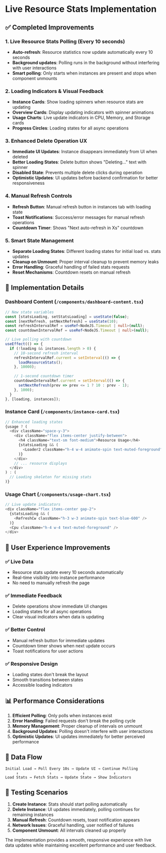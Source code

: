 # Live Resource Stats Implementation

## ✅ Completed Improvements

### 1. **Live Resource Stats Polling (Every 10 seconds)**
- **Auto-refresh**: Resource statistics now update automatically every 10 seconds
- **Background updates**: Polling runs in the background without interfering with user interactions
- **Smart polling**: Only starts when instances are present and stops when component unmounts

### 2. **Loading Indicators & Visual Feedback**
- **Instance Cards**: Show loading spinners when resource stats are updating
- **Overview Cards**: Display updating indicators with spinner animations
- **Usage Charts**: Live update indicators in CPU, Memory, and Storage cards
- **Progress Circles**: Loading states for all async operations

### 3. **Enhanced Delete Operation UX**
- **Immediate UI Updates**: Instance disappears immediately from UI when deleted
- **Better Loading States**: Delete button shows "Deleting..." text with spinner
- **Disabled State**: Prevents multiple delete clicks during operation
- **Optimistic Updates**: UI updates before backend confirmation for better responsiveness

### 4. **Manual Refresh Controls**
- **Refresh Button**: Manual refresh button in instances tab with loading state
- **Toast Notifications**: Success/error messages for manual refresh operations
- **Countdown Timer**: Shows "Next auto-refresh in Xs" countdown

### 5. **Smart State Management**
- **Separate Loading States**: Different loading states for initial load vs. stats updates
- **Cleanup on Unmount**: Proper interval cleanup to prevent memory leaks
- **Error Handling**: Graceful handling of failed stats requests
- **Reset Mechanisms**: Countdown resets on manual refresh

## 🔧 Implementation Details

### Dashboard Content (`/components/dashboard-content.tsx`)
```typescript
// New state variables
const [statsLoading, setStatsLoading] = useState(false);
const [nextRefresh, setNextRefresh] = useState(10);
const refreshIntervalRef = useRef<NodeJS.Timeout | null>(null);
const countdownIntervalRef = useRef<NodeJS.Timeout | null>(null);

// Live polling with countdown
useEffect(() => {
  if (!loading && instances.length > 0) {
    // 10-second refresh interval
    refreshIntervalRef.current = setInterval(() => {
      loadResourceStats();
    }, 10000);
    
    // 1-second countdown timer
    countdownIntervalRef.current = setInterval(() => {
      setNextRefresh(prev => prev <= 1 ? 10 : prev - 1);
    }, 1000);
  }
}, [loading, instances]);
```

### Instance Card (`/components/instance-card.tsx`)
```typescript
// Enhanced loading states
{usage ? (
  <div className="space-y-3">
    <div className="flex items-center justify-between">
      <h4 className="text-sm font-medium">Resource Usage</h4>
      {statsLoading && (
        <Loader2 className="h-4 w-4 animate-spin text-muted-foreground" />
      )}
    </div>
    // ... resource displays
  </div>
) : (
  // Loading skeleton for missing stats
)}
```

### Usage Chart (`/components/usage-chart.tsx`)
```typescript
// Live update indicators
<div className="flex items-center gap-2">
  {statsLoading && (
    <RefreshCw className="h-3 w-3 animate-spin text-blue-600" />
  )}
  <Cpu className="h-4 w-4 text-muted-foreground" />
</div>
```

## 🎯 User Experience Improvements

### ✅ **Live Data**
- Resource stats update every 10 seconds automatically
- Real-time visibility into instance performance
- No need to manually refresh the page

### ✅ **Immediate Feedback**
- Delete operations show immediate UI changes
- Loading states for all async operations  
- Clear visual indicators when data is updating

### ✅ **Better Control**
- Manual refresh button for immediate updates
- Countdown timer shows when next update occurs
- Toast notifications for user actions

### ✅ **Responsive Design**
- Loading states don't break the layout
- Smooth transitions between states
- Accessible loading indicators

## 📊 Performance Considerations

1. **Efficient Polling**: Only polls when instances exist
2. **Error Handling**: Failed requests don't break the polling cycle
3. **Memory Management**: Proper cleanup of intervals on unmount
4. **Background Updates**: Polling doesn't interfere with user interactions
5. **Optimistic Updates**: UI updates immediately for better perceived performance

## 🔄 Data Flow

```
Initial Load → Poll Every 10s → Update UI → Continue Polling
     ↓              ↓              ↓             ↓
Load Stats → Fetch Stats → Update State → Show Indicators
```

## 🧪 Testing Scenarios

1. **Create Instance**: Stats should start polling automatically
2. **Delete Instance**: UI updates immediately, polling continues for remaining instances
3. **Manual Refresh**: Countdown resets, toast notification appears
4. **Network Issues**: Graceful handling, user notified of failures
5. **Component Unmount**: All intervals cleaned up properly

The implementation provides a smooth, responsive experience with live data updates while maintaining excellent performance and user feedback.
